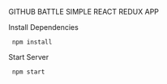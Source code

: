 GITHUB BATTLE SIMPLE REACT REDUX APP

Install Dependencies
    
     npm install
     

Start Server
     
     npm start
